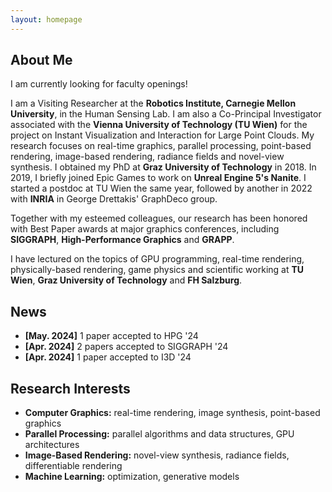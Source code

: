 ```yaml
---
layout: homepage
---
```


## About Me

I am currently looking for faculty openings!

I am a Visiting Researcher at the **Robotics Institute, Carnegie Mellon University**, in the Human Sensing Lab. I am also a Co-Principal Investigator associated with the **Vienna University of Technology (TU Wien)** for the project on Instant Visualization and Interaction for Large Point Clouds. My research focuses on real-time graphics, parallel processing, point-based rendering, image-based rendering, radiance fields and novel-view synthesis. I obtained my PhD at **Graz University of Technology** in 2018. In 2019, I briefly joined Epic Games to work on **Unreal Engine 5's Nanite**. I started a postdoc at TU Wien the same year, followed by another in 2022 with **INRIA** in George Drettakis' GraphDeco group. 

Together with my esteemed colleagues, our research has been honored with Best Paper awards at major graphics conferences, including **SIGGRAPH**, **High-Performance Graphics** and **GRAPP**.

I have lectured on the topics of GPU programming, real-time rendering, physically-based rendering, game physics and scientific working at **TU Wien**, **Graz University of Technology** and **FH Salzburg**.

## News

- **[May. 2024]** 1 paper accepted to HPG '24
- **[Apr. 2024]** 2 papers accepted to SIGGRAPH '24
- **[Apr. 2024]** 1 paper accepted to I3D '24

## Research Interests

- **Computer Graphics:** real-time rendering, image synthesis, point-based graphics
- **Parallel Processing:** parallel algorithms and data structures, GPU architectures
- **Image-Based Rendering:** novel-view synthesis, radiance fields, differentiable rendering 
- **Machine Learning:** optimization, generative models